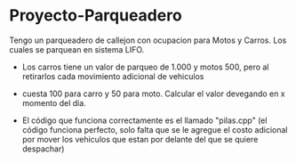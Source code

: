 # Proyecto-Parqueadero

Tengo un parqueadero de callejon con ocupacion para Motos y Carros. Los cuales se parquean en sistema LIFO.
 *  Los carros tiene un valor de parqueo de 1.000 y motos 500, pero al retirarlos cada movimiento adicional de vehiculos
 *  cuesta 100 para carro y 50 para moto. Calcular el valor devegando en x momento del dia.

 *  El código que funciona correctamente es el llamado "pilas.cpp" (el código funciona perfecto, solo falta que se le agregue el costo adicional por mover los vehiculos que estan por delante del que se quiere despachar)
